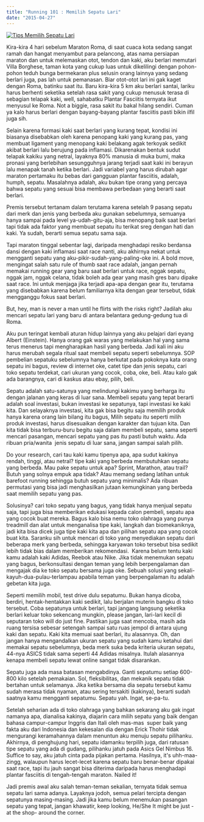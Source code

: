 ```yaml
---
title: "Running 101 : Memilih Sepatu Lari"
date: "2015-04-27"
---
```


[![Tips Memilih Sepatu Lari](https://bydnta.files.wordpress.com/2015/04/2015-03-19-18-07-27.jpg?w=300)](https://bydnta.files.wordpress.com/2015/04/2015-03-19-18-07-27.jpg)

Kira-kira 4 hari sebelum Maraton Roma, di saat cuaca kota sedang sangat ramah dan hangat menyambut para pelancong, atas nama persiapan maraton dan untuk melemaskan otot, tendon dan kaki, aku berlari memutari Villa Borghese, taman kota yang cukup luas untuk dikelilingi dengan pohon-pohon teduh bunga bermekaran plus selusin orang lainnya yang sedang berlari juga, pas lah untuk pemanasan. Biar otot-otot lari ini gak kaget dengan Roma, batinku saat itu. Baru kira-kira 5 km aku berlari santai, lariku harus berhenti seketika setelah rasa sakit yang cukup menusuk terasa di sebagian telapak kaki, well, sahabatku Plantar Fasciitis ternyata ikut menyusul ke Roma. Not a biggie, rasa sakit itu bakal hilang sendiri. Cuman ya kalo harus berlari dengan bayang-bayang plantar fasciitis pasti bikin ilfil juga sih.

Selain karena formasi kaki saat berlari yang kurang tepat, kondisi ini biasanya disebabkan oleh karena penopang kaki yang kurang pas, yang membuat ligament yang menopang kaki belakang agak terkoyak sedikit akibat berlari lalu berujung pada inflamasi. Dikarenakan bentuk sudut telapak kakiku yang netral, layaknya 80% manusia di muka bumi, maka pronasi yang berlebihan sesungguhnya jarang terjadi saat kaki ini berayun lalu menapak tanah ketika berlari. Jadi variabel yang harus dirubah agar maraton pertamaku itu bebas dari gangguan plantar fasciitis, adalah, humph, sepatu. Masalahnya adalah, aku bukan tipe orang yang percaya bahwa sepatu yang sesuai bisa membawa perbedaan yang berarti saat berlari.

Premis tersebut tertanam dalam terutama karena setelah 9 pasang sepatu dari merk dan jenis yang berbeda aku gunakan sebelumnya, semuanya hanya sampai pada level ya-udah-gitu-aja, bisa menopang baik saat berlari tapi tidak ada faktor yang membuat sepatu itu terikat sreg dengan hati dan kaki. Ya sudah, berarti semua sepatu sama saja.

Tapi maraton tinggal sebentar lagi, daripada menghadapi resiko berdansa dansi dengan kaki inflamasi saat race nanti, aku akhirnya nekat untuk mengganti sepatu yang aku-pikir-sudah-yang-paling-oke ini. A bold move, mengingat salah satu rule of thumb saat race adalah, jangan pernah memakai running gear yang baru saat berlari untuk race, nggak sepatu, nggak jam, nggak celana, tidak boleh ada gear yang masih gres baru dipake saat race. Ini untuk menjaga jika terjadi apa-apa dengan gear itu, terutama yang disebabkan karena belum familiarnya kita dengan gear tersebut, tidak mengganggu fokus saat berlari.

But, hey, man is never a man until he flirts with the risks right? Jadilah aku mencari sepatu lari yang baru di antara belantara gedung-gedung tua di Roma.

Aku pun teringat kembali aturan hidup lainnya yang aku pelajari dari eyang Albert (Einstein). Hanya orang gak waras yang melakukan hal yang sama terus menerus tapi mengharapkan hasil yang berbeda. Jadi kali ini aku harus merubah segala ritual saat membeli sepatu seperti sebelumnya. SOP pembelian sepatuku sebelumnya hanya berkutat pada pokoknya kata orang sepatu ini bagus, review di internet oke, catet tipe dan jenis sepatu, cari toko sepatu terdekat, cari ukuran yang cocok, coba, oke, beli. Atau kalo gak ada barangnya, cari di kaskus atau ebay, pilih, beli.

Sepatu adalah satu-satunya yang melindungi kakimu yang berharga itu dengan jalanan yang keras di luar sana. Membeli sepatu yang tepat berarti adalah soal investasi, bukan investasi ke sepatunya, tapi investasi ke kaki kita. Dan selayaknya investasi, kita gak bisa begitu saja memilih produk hanya karena orang lain bilang itu bagus, Milih sepatu itu seperti milih produk investasi, harus disesuaikan dengan karakter dan tujuan kita. Dan kita tidak bisa terburu-buru begitu saja dalam membeli sepatu, sama seperti mencari pasangan, mencari sepatu yang pas itu pasti butuh waktu. Ada ribuan pria/wanita  jenis sepatu di luar sana, jangan sampai salah pilih.

Do your research, cari tau kaki kamu tipenya apa, apa sudut kakinya rendah, tinggi, atau netral? tipe kaki yang berbeda membutuhkan sepatu yang berbeda. Mau pake sepatu untuk apa? Sprint, Marathon, atau trail? Butuh yang solnya empuk apa tidak? Atau memang sedang latihan untuk barefoot running sehingga butuh sepatu yang minimalis? Ada ribuan permutasi yang bisa jadi menghasilkan jutaan kemungkinan yang berbeda saat memilih sepatu yang pas.

Solusinya? cari toko sepatu yang bagus, yang tidak hanya menjual sepatu saja, tapi juga bisa memberikan edukasi kepada calon pembeli, sepatu apa yang cocok buat mereka. Bagus kalo bisa nemu toko olahraga yang punya treadmill dan alat untuk menganalisa tipe kaki, langkah dan biomekaniknya, jadi kita bisa dicek juga tipe kaki kita apa dan pilihan sepatu apa yang cocok buat kita. Saranku sih untuk mencari di toko yang menyediakan sepatu dari beberapa merk yang berbeda, sehingga karyawan toko tersebut bisa sedikit lebih tidak bias dalam memberikan rekomendasi.  Karena belum tentu kaki kamu adalah kaki Adidas, Reebok atau Nike. Jika tidak menemukan sepatu yang bagus, berkonsultasi dengan teman yang lebih berpengalaman dan mengajak dia ke toko sepatu bersama juga oke. Sebuah solusi yang sekali-kayuh-dua-pulau-terlampau apabila teman yang berpengalaman itu adalah gebetan kita juga.

Seperti memilih mobil, test drive dulu sepatumu. Bukan hanya dicoba, berdiri, hentak-hentakkan kaki sedikit, lalu berjalan muterin bangku di toko tersebut. Coba sepatunya untuk berlari, tapi jangang langsung seketika berlari keluar toko sekencang mungkin, please jangan, lari-lari kecil di seputaran toko will do just fine. Pastikan juga saat mencoba, masih ada ruang tersisa sebesar setengah sampai satu ruas jempol di antara ujung kaki dan sepatu. Kaki kita memuai saat berlari, itu alasannya. Oh, dan jangan hanya mengandalkan ukuran sepatu yang sudah kamu ketahui dari memakai sepatu sebelumnya, beda merk suka beda kriteria ukuran sepatu, 44-nya ASICS tidak sama seperti 44 Adidas misalnya. Itulah alasannya kenapa membeli sepatu lewat online sangat tidak disarankan.

Sepatu juga ada masa batasan mengabdinya. Ganti sepatumu setiap 600-800 kilo setelah pemakaian. Sol, fleksibilitas, dan mekanik sepatu tidak bertahan untuk selamanya. Jika ketika bersama dia sepatu tersebut kamu sudah merasa tidak nyaman, atau sering tersakiti (kakinya), berarti sudah saatnya kamu mengganti sepatumu. Sepatu yah. Ingat, se-pa-tu.

Setelah seharian ada di toko olahraga yang bahkan sekarang aku gak ingat namanya apa, dianalisa kakinya, diajarin cara milih sepatu yang baik dengan bahasa campur-campur Inggris dan Itali oleh mas-mas  super baik yang fakta aku dari Indonesia dan kekesalan dia dengan Erick Thohir tidak mengurangi keramahannya dalam menuntun aku menuju sepatu pilihanku. Akhirnya, di penghujung hari, sepatu idamanku terpilih juga, dari ratusan tipe sepatu yang ada di gudang, pilihanku jatuh pada Asics Gel Nimbus 16. Suffice to say, aku jatuh cinta pada pijakan pertama. Hasilnya, it's uhh-maa-zingg, walaupun harus lecet-lecet karena sepatu baru benar-benar dipakai saat race, tapi itu jauh sangat bisa diterima daripada harus menghadapi plantar fasciitis di tengah-tengah maraton. Nailed it!

Jadi premis awal aku salah teman-teman sekalian, ternyata tidak semua sepatu lari sama adanya. Layaknya jodoh, semua pelari tercipta dengan sepatunya masing-masing. Jadi jika kamu belum menemukan pasangan sepatu yang tepat, jangan khawatir, keep looking, He/She It might be just -at the shop- around the corner.
